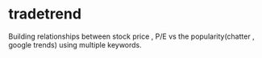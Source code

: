 tradetrend
==========

Building relationships between stock price , P/E vs  the popularity(chatter , google trends) using multiple keywords.
